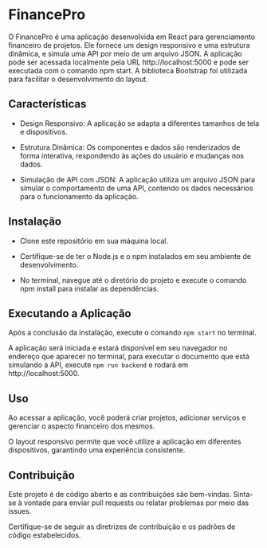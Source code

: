 # FinancePro
O FinancePro é uma aplicação desenvolvida em React para gerenciamento financeiro de projetos. Ele fornece um design responsivo e uma estrutura dinâmica, e simula uma API por meio de um arquivo JSON. A aplicação pode ser acessada localmente pela URL http://localhost:5000 e pode ser executada com o comando npm start. A biblioteca Bootstrap foi utilizada para facilitar o desenvolvimento do layout.

## Características
- Design Responsivo: A aplicação se adapta a diferentes tamanhos de tela e dispositivos.

- Estrutura Dinâmica: Os componentes e dados são renderizados de forma interativa, respondendo às ações do usuário e mudanças nos dados.

- Simulação de API com JSON: A aplicação utiliza um arquivo JSON para simular o comportamento de uma API, contendo os dados necessários para o funcionamento da aplicação.

## Instalação
- Clone este repositório em sua máquina local.

- Certifique-se de ter o Node.js e o npm instalados em seu ambiente de desenvolvimento.

- No terminal, navegue até o diretório do projeto e execute o comando npm install para instalar as dependências.

## Executando a Aplicação
Após a conclusão da instalação, execute o comando `npm start` no terminal.

A aplicação será iniciada e estará disponível em seu navegador no endereço que aparecer no terminal, para executar o documento que está simulando a API, execute `npm run backend` e rodará em http://localhost:5000.

## Uso
Ao acessar a aplicação, você poderá criar projetos, adicionar serviços e gerenciar o aspecto financeiro dos mesmos.

O layout responsivo permite que você utilize a aplicação em diferentes dispositivos, garantindo uma experiência consistente.

## Contribuição
Este projeto é de código aberto e as contribuições são bem-vindas. Sinta-se à vontade para enviar pull requests ou relatar problemas por meio das issues.

Certifique-se de seguir as diretrizes de contribuição e os padrões de código estabelecidos.